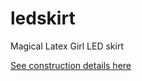 # ledskirt
Magical Latex Girl LED skirt

[See construction details here](https://www.kigyui.com/ledskirt)
